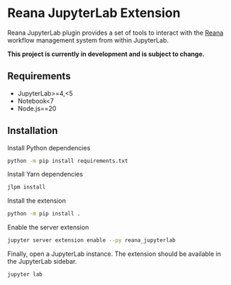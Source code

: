 # Reana JupyterLab Extension
Reana JupyterLab plugin provides a set of tools to interact with the [Reana](https://reanahub.io/) workflow management system from within JupyterLab. 

**This project is currently in development and is subject to change.**

## Requirements
- JupyterLab>=4,<5
- Notebook<7
- Node.js==20

## Installation
Install Python dependencies
```bash
python -m pip install requirements.txt
```

Install Yarn dependencies
```bash
jlpm install
```

Install the extension
```bash
python -m pip install .
```

Enable the server extension
```bash
jupyter server extension enable --py reana_jupyterlab
```

Finally, open a JupyterLab instance. The extension should be available in the JupyterLab sidebar.
```bash
jupyter lab
```
